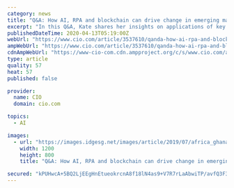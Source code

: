 ```yaml
---
category: news
title: "Q&A: How AI, RPA and blockchain can drive change in emerging markets"
excerpt: "In this Q&A, Kate shares her insights on applications of key emerging technologies including AI, robotic process automation (RPA), and blockchain – technologies expected to drive what has been called the \"fourth industrial revolution\" (4IR), a tech-fueled, fundamental transformation in industrial processes and a jump in productivity."
publishedDateTime: 2020-04-13T05:19:00Z
webUrl: "https://www.cio.com/article/3537610/qanda-how-ai-rpa-and-blockchain-can-drive-change-in-emerging-markets.html"
ampWebUrl: "https://www.cio.com/article/3537610/qanda-how-ai-rpa-and-blockchain-can-drive-change-in-emerging-markets.amp.html"
cdnAmpWebUrl: "https://www-cio-com.cdn.ampproject.org/c/s/www.cio.com/article/3537610/qanda-how-ai-rpa-and-blockchain-can-drive-change-in-emerging-markets.amp.html"
type: article
quality: 57
heat: 57
published: false

provider:
  name: CIO
  domain: cio.com

topics:
  - AI

images:
  - url: "https://images.idgesg.net/images/article/2019/07/africa_ghana_urban_architecture_by_ruffraido_gettyimages-108203368_2400x1600-100802761-large.jpg"
    width: 1200
    height: 800
    title: "Q&A: How AI, RPA and blockchain can drive change in emerging markets"

secured: "kPUHwcA+5BQ2LjEEgHnEtueokrcnA8f18lN4as9+V7R7rLaAbwiTP/avfQ3F3UYE2SohjtF3cA8ygMVgC6kHr8G57raj5IIaKwvH8QPJ6tfPbCaHnDfV/OX32Z21qRbtsKpSZYZDsD2ww/It+wlcKWtLg9D5vc6RzCOo0eLxhXDHE78ExbhogK2P8EEbSTMnktO+RgAXWLBILlI0K7qJe9HhbW9Vjr6PBj54jv5U/b1KuqWwqPgeLnuP7KkrhQgrbefjAwR91p2fjl/S7MJf7krgR7ib2uTsXVHIu0gAObuffTfRZ+p5nuzcqg4ZB0CG;4yx1Xq4v6BSg135l3hTQBw=="
---
```


